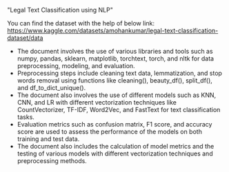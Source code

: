 "Legal Text Classification using NLP"

You can find the dataset with the help of below link:
https://www.kaggle.com/datasets/amohankumar/legal-text-classification-dataset/data 

- The document involves the use of various libraries and tools such as numpy, pandas, sklearn, matplotlib, torchtext, torch, and nltk for data preprocessing, modeling, and evaluation.
- Preprocessing steps include cleaning text data, lemmatization, and stop words removal using functions like cleaning(), beauty_df(), split_df(), and df_to_dict_unique().
- The document also involves the use of different models such as KNN, CNN, and LR with different vectorization techniques like CountVectorizer, TF-IDF, Word2Vec, and FastText for text classification tasks.
- Evaluation metrics such as confusion matrix, F1 score, and accuracy score are used to assess the performance of the models on both training and test data.
- The document also includes the calculation of model metrics and the testing of various models with different vectorization techniques and preprocessing methods.
